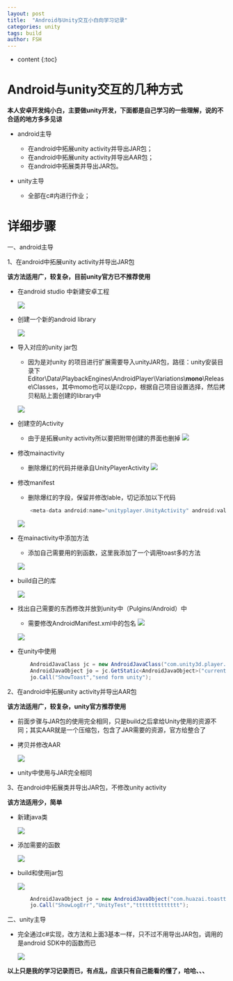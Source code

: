 ```yaml
---
layout: post
title:  "Android与Unity交互小白向学习记录"
categories: unity
tags: build
author: FSH
---
```


* content
{:toc}


# Android与unity交互的几种方式

**本人安卓开发纯小白，主要做unity开发，下面都是自己学习的一些理解，说的不合适的地方多多见谅**

* android主导
    * 在android中拓展unity activity并导出JAR包；
    * 在android中拓展unity activity并导出AAR包；
    * 在android中拓展类并导出JAR包。

* unity主导
    * 全部在c#内进行作业；






# 详细步骤

一、android主导

1、在android中拓展unity activity并导出JAR包

**该方法适用广，较复杂，目前unity官方已不推荐使用**

* 在android studio 中新建安卓工程

    ![](http://ww1.sinaimg.cn/large/006zwgbUly1gcp5mu6gznj30zu0c60u2.jpg)

* 创建一个新的android library

    ![](http://ww1.sinaimg.cn/large/006zwgbUly1gcp5rz3vkpj30ib0e1dh3.jpg)

* 导入对应的unity jar包
    * 因为是对unity 的项目进行扩展需要导入unityJAR包，路径：unity安装目录下 Editor\Data\PlaybackEngines\AndroidPlayer\Variations\\**mono**\Release\Classes，其中momo也可以是il2cpp，根据自己项目设置选择，然后拷贝粘贴上面创建的library中

    ![](http://ww1.sinaimg.cn/large/006zwgbUly1gcp60o3meej30kb0iygp9.jpg)

* 创建空的Activity
    * 由于是拓展unity activity所以要把附带创建的界面也删掉
    ![](http://ww1.sinaimg.cn/large/006zwgbUly1gcp67igz07j30l70msafh.jpg)

* 修改mainactivity
    * 删除爆红的代码并继承自UnityPlayerActivity
    ![](http://ww1.sinaimg.cn/large/006zwgbUly1gcp6b4jrtdj30er0fz0uv.jpg)

* 修改manifest
    * 删除爆红的字段，保留并修改lable，切记添加以下代码
    ``` java
        <meta-data android:name="unityplayer.UnityActivity" android:value="true" />
    ```

    ![](http://ww1.sinaimg.cn/large/006zwgbUly1gcp6fmpk3hj30rg0dywg1.jpg)

* 在mainactivity中添加方法
    * 添加自己需要用的到函数，这里我添加了一个调用toast多的方法

    ![](http://ww1.sinaimg.cn/large/006zwgbUly1gcp6ofv9zbj30pd09sdgv.jpg)

* build自己的库

    ![](http://ww1.sinaimg.cn/large/006zwgbUly1gcp6qe9rs4j30gz077wex.jpg)

* 找出自己需要的东西修改并放到unity中（Pulgins/Android）中
    * 需要修改AndroidManifest.xml中的包名
    ![](http://ww1.sinaimg.cn/large/006zwgbUly1gcp6yr0c1xj30ja048aad.jpg)

    ![](http://ww1.sinaimg.cn/large/006zwgbUly1gcp6unku4lj30u30gdwht.jpg)

* 在unity中使用

    ``` c#
        AndroidJavaClass jc = new AndroidJavaClass("com.unity3d.player.UnityPlayer");
        AndroidJavaObject jo = jc.GetStatic<AndroidJavaObject>("currentActivity");
        jo.Call("ShowToast","send form unity");
    ```

2、在android中拓展unity activity并导出AAR包

**该方法适用广，较复杂，unity官方推荐使用**

* 前面步骤与JAR包的使用完全相同，只是build之后拿给Unity使用的资源不同；其实AAR就是一个压缩包，包含了JAR需要的资源，官方给整合了

* 拷贝并修改AAR

    ![](http://ww1.sinaimg.cn/large/006zwgbUly1gcp7fcsc60j30ht0p4gr1.jpg)

* unity中使用与JAR完全相同

3、在android中拓展类并导出JAR包，不修改unity activity

**该方法适用少，简单**

* 新建java类

    ![](http://ww1.sinaimg.cn/large/006zwgbUly1gcp7kffcfuj30e10d9js6.jpg)

* 添加需要的函数

    ![](http://ww1.sinaimg.cn/large/006zwgbUly1gcp7l6lscwj30gr091mxb.jpg)

* build和使用jar包

    ![](http://ww1.sinaimg.cn/large/006zwgbUly1gcp7qpryu6j30od07eac2.jpg)

    ``` c#
        AndroidJavaObject jo = new AndroidJavaObject("com.huazai.toasttest.toasttest");
        jo.Call("ShowLogErr","UnityTest","tttttttttttttt");
    ```

二、unity主导

* 完全通过c#实现，改方法和上面3基本一样，只不过不用导出JAR包，调用的是android SDK中的函数而已

    ![](http://ww1.sinaimg.cn/large/006zwgbUly1gcp7x1gfhej311q0bbq5h.jpg)

**以上只是我的学习记录而已，有点乱，应该只有自己能看的懂了，哈哈、、、**